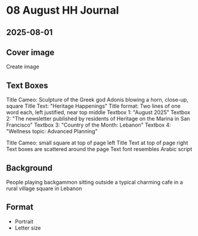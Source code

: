 # 08 August HH Journal



## 2025-08-01

## Cover image



Create image

## Text Boxes

Title Cameo: Sculpture of the Greek god Adonis blowing a horn, close-up, square
Title Text: "Heritage Happenings"
Title format: Two lines of one word each, left justified, near top middle
Textbox 1: "August 2025"
Textbox 2: "The newsletter published by residents of Heritage on the Marina in San Francisco"
Textbox 3: "Country of the Month: Lebanon"
Textbox 4: "Wellness topic: Advanced Planning"

Title Cameo: small square at top of page left
Title Text at top of page right
Text boxes are scattered around the page
Text font resembles Arabic script

## Background

People playing backgammon sitting outside a typical charming cafe in a rural village square in Lebanon

## Format

* Portrait
* Letter size
